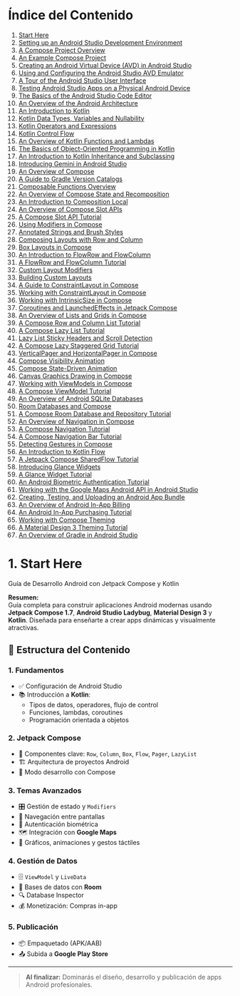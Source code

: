 # Índice del Contenido

1. [Start Here](#1-start-here)
2. [Setting up an Android Studio Development Environment](#2-setting-up-an-android-studio-development-environment)
3. [A Compose Project Overview](#3-a-compose-project-overview)
4. [An Example Compose Project](#4-an-example-compose-project)
5. [Creating an Android Virtual Device (AVD) in Android Studio](#5-creating-an-android-virtual-device-avd-in-android-studio)
6. [Using and Configuring the Android Studio AVD Emulator](#6-using-and-configuring-the-android-studio-avd-emulator)
7. [A Tour of the Android Studio User Interface](#7-a-tour-of-the-android-studio-user-interface)
8. [Testing Android Studio Apps on a Physical Android Device](#8-testing-android-studio-apps-on-a-physical-android-device)
9. [The Basics of the Android Studio Code Editor](#9-the-basics-of-the-android-studio-code-editor)
10. [An Overview of the Android Architecture](#10-an-overview-of-the-android-architecture)
11. [An Introduction to Kotlin](#11-an-introduction-to-kotlin)
12. [Kotlin Data Types, Variables and Nullability](#12-kotlin-data-types-variables-and-nullability)
13. [Kotlin Operators and Expressions](#13-kotlin-operators-and-expressions)
14. [Kotlin Control Flow](#14-kotlin-control-flow)
15. [An Overview of Kotlin Functions and Lambdas](#15-an-overview-of-kotlin-functions-and-lambdas)
16. [The Basics of Object-Oriented Programming in Kotlin](#16-the-basics-of-object-oriented-programming-in-kotlin)
17. [An Introduction to Kotlin Inheritance and Subclassing](#17-an-introduction-to-kotlin-inheritance-and-subclassing)
18. [Introducing Gemini in Android Studio](#18-introducing-gemini-in-android-studio)
19. [An Overview of Compose](#19-an-overview-of-compose)
20. [A Guide to Gradle Version Catalogs](#20-a-guide-to-gradle-version-catalogs)
21. [Composable Functions Overview](#21-composable-functions-overview)
22. [An Overview of Compose State and Recomposition](#22-an-overview-of-compose-state-and-recomposition)
23. [An Introduction to Composition Local](#23-an-introduction-to-composition-local)
24. [An Overview of Compose Slot APIs](#24-an-overview-of-compose-slot-apis)
25. [A Compose Slot API Tutorial](#25-a-compose-slot-api-tutorial)
26. [Using Modifiers in Compose](#26-using-modifiers-in-compose)
27. [Annotated Strings and Brush Styles](#27-annotated-strings-and-brush-styles)
28. [Composing Layouts with Row and Column](#28-composing-layouts-with-row-and-column)
29. [Box Layouts in Compose](#29-box-layouts-in-compose)
30. [An Introduction to FlowRow and FlowColumn](#30-an-introduction-to-flowrow-and-flowcolumn)
31. [A FlowRow and FlowColumn Tutorial](#31-a-flowrow-and-flowcolumn-tutorial)
32. [Custom Layout Modifiers](#32-custom-layout-modifiers)
33. [Building Custom Layouts](#33-building-custom-layouts)
34. [A Guide to ConstraintLayout in Compose](#34-a-guide-to-constraintlayout-in-compose)
35. [Working with ConstraintLayout in Compose](#35-working-with-constraintlayout-in-compose)
36. [Working with IntrinsicSize in Compose](#36-working-with-intrinsicsize-in-compose)
37. [Coroutines and LaunchedEffects in Jetpack Compose](#37-coroutines-and-launchedeffects-in-jetpack-compose)
38. [An Overview of Lists and Grids in Compose](#38-an-overview-of-lists-and-grids-in-compose)
39. [A Compose Row and Column List Tutorial](#39-a-compose-row-and-column-list-tutorial)
40. [A Compose Lazy List Tutorial](#40-a-compose-lazy-list-tutorial)
41. [Lazy List Sticky Headers and Scroll Detection](#41-lazy-list-sticky-headers-and-scroll-detection)
42. [A Compose Lazy Staggered Grid Tutorial](#42-a-compose-lazy-staggered-grid-tutorial)
43. [VerticalPager and HorizontalPager in Compose](#43-verticalpager-and-horizontalpager-in-compose)
44. [Compose Visibility Animation](#44-compose-visibility-animation)
45. [Compose State-Driven Animation](#45-compose-state-driven-animation)
46. [Canvas Graphics Drawing in Compose](#46-canvas-graphics-drawing-in-compose)
47. [Working with ViewModels in Compose](#47-working-with-viewmodels-in-compose)
48. [A Compose ViewModel Tutorial](#48-a-compose-viewmodel-tutorial)
49. [An Overview of Android SQLite Databases](#49-an-overview-of-android-sqlite-databases)
50. [Room Databases and Compose](#50-room-databases-and-compose)
51. [A Compose Room Database and Repository Tutorial](#51-a-compose-room-database-and-repository-tutorial)
52. [An Overview of Navigation in Compose](#52-an-overview-of-navigation-in-compose)
53. [A Compose Navigation Tutorial](#53-a-compose-navigation-tutorial)
54. [A Compose Navigation Bar Tutorial](#54-a-compose-navigation-bar-tutorial)
55. [Detecting Gestures in Compose](#55-detecting-gestures-in-compose)
56. [An Introduction to Kotlin Flow](#56-an-introduction-to-kotlin-flow)
57. [A Jetpack Compose SharedFlow Tutorial](#57-a-jetpack-compose-sharedflow-tutorial)
58. [Introducing Glance Widgets](#58-introducing-glance-widgets)
59. [A Glance Widget Tutorial](#59-a-glance-widget-tutorial)
60. [An Android Biometric Authentication Tutorial](#60-an-android-biometric-authentication-tutorial)
61. [Working with the Google Maps Android API in Android Studio](#61-working-with-the-google-maps-android-api-in-android-studio)
62. [Creating, Testing, and Uploading an Android App Bundle](#62-creating-testing-and-uploading-an-android-app-bundle)
63. [An Overview of Android In-App Billing](#63-an-overview-of-android-in-app-billing)
64. [An Android In-App Purchasing Tutorial](#64-an-android-in-app-purchasing-tutorial)
65. [Working with Compose Theming](#65-working-with-compose-theming)
66. [A Material Design 3 Theming Tutorial](#66-a-material-design-3-theming-tutorial)
67. [An Overview of Gradle in Android Studio](#67-an-overview-of-gradle-in-android-studio)

# 1. Start Here 
Guía de Desarrollo Android con Jetpack Compose y Kotlin

**Resumen:**  
Guía completa para construir aplicaciones Android modernas usando **Jetpack Compose 1.7**, **Android Studio Ladybug**, **Material Design 3** y **Kotlin**. Diseñada para enseñarte a crear apps dinámicas y visualmente atractivas.

## 📌 Estructura del Contenido

### 1. **Fundamentos**
- ✅ Configuración de Android Studio
- 📚 Introducción a **Kotlin**:
    - Tipos de datos, operadores, flujo de control
    - Funciones, lambdas, coroutines
    - Programación orientada a objetos

### 2. **Jetpack Compose**
- 🧩 Componentes clave: `Row`, `Column`, `Box`, `Flow`, `Pager`, `LazyList`
- 🏗️ Arquitectura de proyectos Android
- 🔄 Modo desarrollo con Compose

### 3. **Temas Avanzados**
- 🎛️ Gestión de estado y `Modifiers`
- 🧭 Navegación entre pantallas
- 🔐 Autenticación biométrica
- 🗺️ Integración con **Google Maps**
- 🎨 Gráficos, animaciones y gestos táctiles

### 4. **Gestión de Datos**
- 🗄️ `ViewModel` y `LiveData`
- 🏢 Bases de datos con **Room**
- 🔍 Database Inspector
- 💰 Monetización: Compras in-app

### 5. **Publicación**
- 📦 Empaquetado (APK/AAB)
- 📤 Subida a **Google Play Store**

---

> **Al finalizar:** Dominarás el diseño, desarrollo y publicación de apps Android profesionales.  
